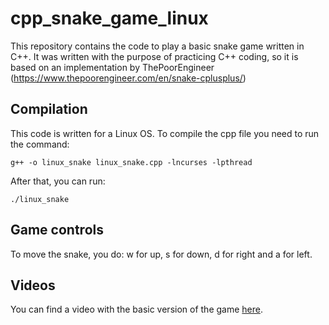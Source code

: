 # cpp_snake_game_linux
This repository contains the code to play a basic snake game written in C++. It was written with the purpose
of practicing C++ coding, so it is based on an implementation by ThePoorEngineer (https://www.thepoorengineer.com/en/snake-cplusplus/)

## Compilation

This code is written for a Linux OS. To compile the cpp file you need to run the command:

```
g++ -o linux_snake linux_snake.cpp -lncurses -lpthread
```

After that, you can run:
```
./linux_snake
```

## Game controls

To move the snake, you do: w for up, s for down, d for right and a for left.

## Videos

You can find a video with the basic version of the game [here](https://www.youtube.com/watch?v=yTTPzmf0XLE&feature=youtu.be).
